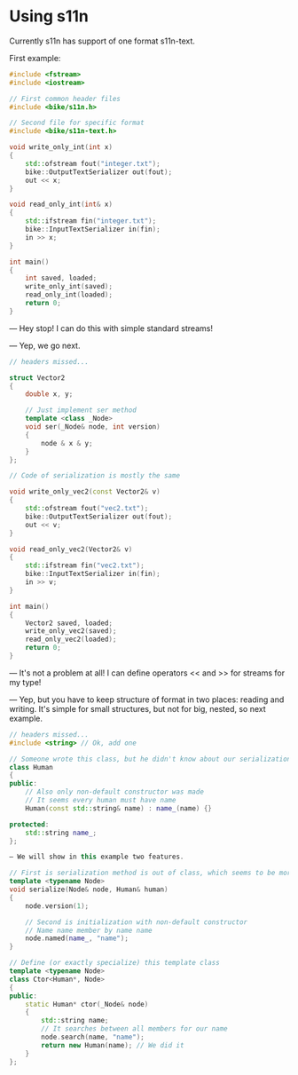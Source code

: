 Using s11n
====================

Currently s11n has support of one format s11n-text.

First example:
```cpp
#include <fstream>
#include <iostream>

// First common header files
#include <bike/s11n.h>

// Second file for specific format
#include <bike/s11n-text.h>

void write_only_int(int x)
{
	std::ofstream fout("integer.txt");
	bike::OutputTextSerializer out(fout);
	out << x;
}

void read_only_int(int& x)
{
	std::ifstream fin("integer.txt");
	bike::InputTextSerializer in(fin);
	in >> x;
}

int main()
{
	int saved, loaded;
	write_only_int(saved);
	read_only_int(loaded);
	return 0;
}

```

— Hey stop! I can do this with simple standard streams!

— Yep, we go next.

```cpp
// headers missed...

struct Vector2
{
	double x, y;

	// Just implement ser method
	template <class _Node>
	void ser(_Node& node, int version) 
	{
		node & x & y;
	}
};

// Code of serialization is mostly the same

void write_only_vec2(const Vector2& v)
{
	std::ofstream fout("vec2.txt");
	bike::OutputTextSerializer out(fout);
	out << v;
}

void read_only_vec2(Vector2& v)
{
	std::ifstream fin("vec2.txt");
	bike::InputTextSerializer in(fin);
	in >> v;
}

int main()
{
	Vector2 saved, loaded;
	write_only_vec2(saved);
	read_only_vec2(loaded);
	return 0;
}

```

— It's not a problem at all! I can define operators << and >> for streams for my type!

— Yep, but you have to keep structure of format in two places: reading and writing. It's simple for small structures, but not for big, nested, so next example.

```cpp
// headers missed...
#include <string> // Ok, add one

// Someone wrote this class, but he didn't know about our serialization system
class Human
{
public:
	// Also only non-default constructor was made
	// It seems every human must have name
	Human(const std::string& name) : name_(name) {}	

protected:
	std::string name_;
};

— We will show in this example two features.

// First is serialization method is out of class, which seems to be more useful for any cases
template <typename Node>
void serialize(Node& node, Human& human)
{
	node.version(1);

	// Second is initialization with non-default constructor
	// Name name member by name name
	node.named(name_, "name");
}

// Define (or exactly specialize) this template class
template <typename Node>
class Ctor<Human*, Node>
{
public:
	static Human* ctor(_Node& node) 
	{
		std::string name;
		// It searches between all members for our name
		node.search(name, "name");
		return new Human(name); // We did it
	}
};

